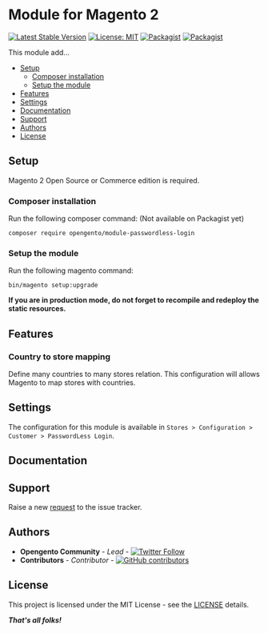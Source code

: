 # Module for Magento 2

[![Latest Stable Version](https://img.shields.io/packagist/v/opengento/module-passwordless-login.svg?style=flat-square)](https://packagist.org/packages/opengento/module-module)
[![License: MIT](https://img.shields.io/github/license/opengento/magento2-passwordless-login.svg?style=flat-square)](./LICENSE)
[![Packagist](https://img.shields.io/packagist/dt/opengento/module-passwordless-login.svg?style=flat-square)](https://packagist.org/packages/opengento/module-module/stats)
[![Packagist](https://img.shields.io/packagist/dm/opengento/module-passwordless-login.svg?style=flat-square)](https://packagist.org/packages/opengento/module-module/stats)

This module add...

- [Setup](#setup)
    - [Composer installation](#composer-installation)
    - [Setup the module](#setup-the-module)
- [Features](#features)
- [Settings](#settings)
- [Documentation](#documentation)
- [Support](#support)
- [Authors](#authors)
- [License](#license)

## Setup

Magento 2 Open Source or Commerce edition is required.

###  Composer installation

Run the following composer command: (Not available on Packagist yet)

```
composer require opengento/module-passwordless-login
```

### Setup the module

Run the following magento command:

```
bin/magento setup:upgrade
```

**If you are in production mode, do not forget to recompile and redeploy the static resources.**

## Features

### Country to store mapping

Define many countries to many stores relation. This configuration will allows Magento to map stores with countries.

## Settings

The configuration for this module is available in `Stores > Configuration > Customer > PasswordLess Login`.

## Documentation


## Support

Raise a new [request](https://github.com/opengento/magento2-passwordless-login/issues) to the issue tracker.

## Authors

- **Opengento Community** - *Lead* - [![Twitter Follow](https://img.shields.io/twitter/follow/opengento.svg?style=social)](https://twitter.com/opengento)
- **Contributors** - *Contributor* - [![GitHub contributors](https://img.shields.io/github/contributors/opengento/magento2-module.svg?style=flat-square)](https://github.com/opengento/magento2-module/graphs/contributors)

## License

This project is licensed under the MIT License - see the [LICENSE](./LICENSE) details.

***That's all folks!***
